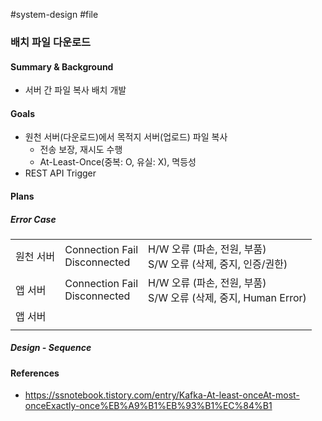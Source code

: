 #system-design #file

### 배치 파일 다운로드

#### Summary & Background

* 서버 간 파일 복사 배치 개발
#### Goals

* 원천 서버(다운로드)에서 목적지 서버(업로드) 파일 복사
	* 전송 보장, 재시도 수행
	* At-Least-Once(중복: O, 유실: X), 멱등성
* REST API Trigger
#### Plans

##### Error Case

|       |                                 |                                                     |
| ----- | ------------------------------- | --------------------------------------------------- |
| 원천 서버 | Connection Fail<br>Disconnected | H/W 오류 (파손, 전원, 부품)<br>S/W 오류 (삭제, 중지, 인증/권한)       |
| 앱 서버  | Connection Fail<br>Disconnected | H/W 오류 (파손, 전원, 부품)<br>S/W 오류 (삭제, 중지, Human Error) |
| 앱 서버  |                                 |                                                     |
|       |                                 |                                                     |


##### Design - Sequence

#### References

* https://ssnotebook.tistory.com/entry/Kafka-At-least-onceAt-most-onceExactly-once%EB%A9%B1%EB%93%B1%EC%84%B1